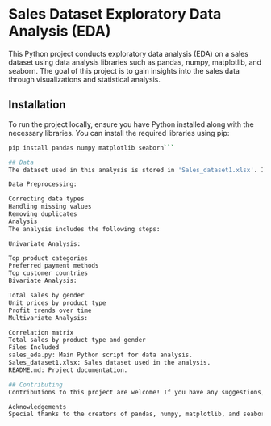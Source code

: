 # Sales Dataset Exploratory Data Analysis (EDA)

This Python project conducts exploratory data analysis (EDA) on a sales dataset using data analysis libraries such as pandas, numpy, matplotlib, and seaborn. The goal of this project is to gain insights into the sales data through visualizations and statistical analysis.

## Installation

To run the project locally, ensure you have Python installed along with the necessary libraries. You can install the required libraries using pip:

```bash
pip install pandas numpy matplotlib seaborn```

## Data
The dataset used in this analysis is stored in 'Sales_dataset1.xlsx'. It contains information about sales transactions, including customer demographics, product details, purchase types, payment methods, and sales amounts.

Data Preprocessing:

Correcting data types
Handling missing values
Removing duplicates
Analysis
The analysis includes the following steps:

Univariate Analysis:

Top product categories
Preferred payment methods
Top customer countries
Bivariate Analysis:

Total sales by gender
Unit prices by product type
Profit trends over time
Multivariate Analysis:

Correlation matrix
Total sales by product type and gender
Files Included
sales_eda.py: Main Python script for data analysis.
Sales_dataset1.xlsx: Sales dataset used in the analysis.
README.md: Project documentation.

## Contributing
Contributions to this project are welcome! If you have any suggestions, bug reports, or feature requests, feel free to open an issue or submit a pull request.

Acknowledgements
Special thanks to the creators of pandas, numpy, matplotlib, and seaborn for their invaluable contributions to the data analysis ecosystem.

